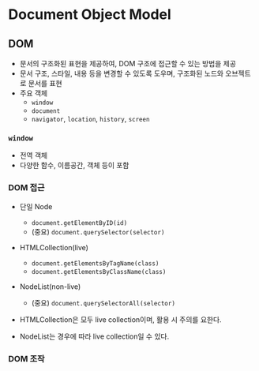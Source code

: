 # Document Object Model

## DOM
- 문서의 구조화된 표현을 제공하여, DOM 구조에 접근할 수 있는 방법을 제공
- 문서 구조, 스타일, 내용 등을 변경할 수 있도록 도우며, 구조화된 노드와 오브젝트로 문서를 표현
- 주요 객체
    - `window`
    - `document`
    - `navigator`, `location`, `history`, `screen`

### `window`
- 전역 객체
- 다양한 함수, 이름공간, 객체 등이 포함

### DOM 접근
- 단일 Node
    - `document.getElementByID(id)`
    - (중요) `document.querySelector(selector)`
- HTMLCollection(live)
    - `document.getElementsByTagName(class)`
    - `document.getElementsByClassName(class)`
- NodeList(non-live)
    - (중요) `document.querySelectorAll(selector)`

- HTMLCollection은 모두 live collection이며, 활용 시 주의를 요한다.
- NodeList는 경우에 따라 live collection일 수 있다.

### DOM 조작
